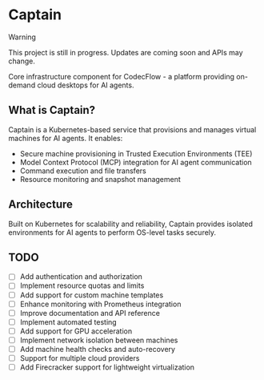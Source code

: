 # Captain 

> [!WARNING]  
> This project is still in progress. Updates are coming soon and APIs may change.

Core infrastructure component for CodecFlow - a platform providing on-demand cloud desktops for AI agents.

## What is Captain?

Captain is a Kubernetes-based service that provisions and manages virtual machines for AI agents. It enables:

- Secure machine provisioning in Trusted Execution Environments (TEE)
- Model Context Protocol (MCP) integration for AI agent communication
- Command execution and file transfers
- Resource monitoring and snapshot management

## Architecture

Built on Kubernetes for scalability and reliability, Captain provides isolated environments for AI agents to perform OS-level tasks securely.

## TODO

- [ ] Add authentication and authorization
- [ ] Implement resource quotas and limits
- [ ] Add support for custom machine templates
- [ ] Enhance monitoring with Prometheus integration
- [ ] Improve documentation and API reference
- [ ] Implement automated testing
- [ ] Add support for GPU acceleration
- [ ] Implement network isolation between machines
- [ ] Add machine health checks and auto-recovery
- [ ] Support for multiple cloud providers
- [ ] Add Firecracker support for lightweight virtualization

